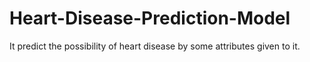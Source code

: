 # Heart-Disease-Prediction-Model
It predict the possibility of heart disease by some attributes given to it.
